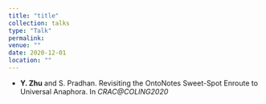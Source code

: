 ```yaml
---
title: "title"
collection: talks
type: "Talk"
permalink:
venue: ""
date: 2020-12-01
location: ""
---
```

- <b>Y. Zhu</b> and S. Pradhan. Revisiting the OntoNotes Sweet-Spot Enroute to Universal Anaphora. In <i>CRAC@COLING2020</i>